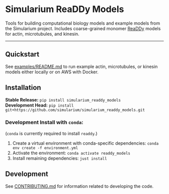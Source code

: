 # Simularium ReaDDy Models
Tools for building computational biology models and example models from the Simularium project. Includes coarse-grained monomer [ReaDDy](https://readdy.github.io/) models for actin, microtubules, and kinesin.

---

## Quickstart

See [examples/README.md](examples/README.md) to run example actin, microtubules, or kinesin models either locally or on AWS with Docker.

## Installation

**Stable Release:** `pip install simularium_readdy_models`<br>
**Development Head:** `pip install git+https://github.com/simularium/simularium_readdy_models.git`<br>

### Development Install with `conda`:

(`conda` is currently required to install `readdy`.)

1. Create a virtual environment with conda-specific dependencies: `conda env create -f environment.yml`
2. Activate the environment: `conda activate readdy_models`
3. Install remaining dependencies: `just install`

## Development

See [CONTRIBUTING.md](CONTRIBUTING.md) for information related to developing the code.

